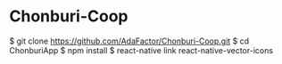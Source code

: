 # Chonburi-Coop

$ git clone https://github.com/AdaFactor/Chonburi-Coop.git
$ cd ChonburiApp
$ npm install
$ react-native link react-native-vector-icons
